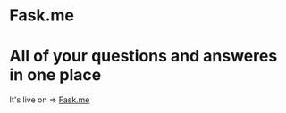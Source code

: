 # Fask.me

# All of your questions and answeres in one place

It's live on => [Fask.me](https://fask.me)